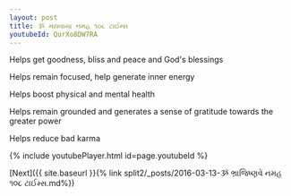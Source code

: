 ```yaml
---
layout: post
title: ૐ માધવાયા નમહ ૧૦૮ ટાઈમ્સ
youtubeId: QurXo8DW7RA
---
```

 
 
Helps get goodness, bliss and peace and God's blessings
 
Helps remain focused, help generate inner energy 
 
Helps boost physical and mental health 
 
Helps remain grounded and generates a sense of gratitude towards the greater power 
 
Helps reduce bad karma
 
 
 
 


{% include youtubePlayer.html id=page.youtubeId %}
 
[Next]({{ site.baseurl }}{% link  split2/_posts/2016-03-13-ૐ ભ્રાજિષ્ણવે નમહ ૧૦૮ ટાઈમ્સ.md%})
 
